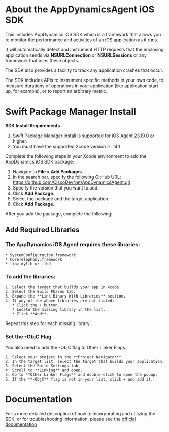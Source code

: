 # About the AppDynamicsAgent iOS SDK

This includes AppDynamics iOS SDK which is a framework that allows you to monitor the performance and activities of an iOS application as it runs.

It will automatically detect and instrument HTTP requests that the enclosing application sends via **NSURLConnection** or **NSURLSessions** or any framework that uses these objects.

The SDK also provides a facility to track any application crashes that occur.

The SDK includes APIs to instrument specific methods in your own code, to measure durations of operations in your application (like application start up, for example), or to report an arbitrary metric.


# Swift Package Manager Install

**SDK Install Requirements**

  1. Swift Package Manager install is supported for iOS Agent 23.10.0 or higher.
  2. You must have the supported Xcode version >=14.1

Complete the following steps in your Xcode environment to add the AppDynamics iOS SDK package:
   1. Navigate to **File > Add Packages**.
   2. In the search bar, specify the following GitHub URL: https://github.com/CiscoDevNet/AppDynamicsAgent.git
   3. Specify the version that you want to add.
   4. Click **Add Package**.
   5. Select the package and the target application.
   6. Click **Add Package**.

After you add the package, complete the following:

## Add Required Libraries
  ### The AppDynamics iOS Agent requires these libraries:

    * SystemConfiguration.framework
    * CoreTelephony.framework
    * libz.dylib or .tbd
  
  ### To add the libraries:
  
    1. Select the target that builds your app in Xcode.
    2. Select the Build Phases tab.
    3. Expand the **Link Binary With Libraries** section.
    4. If any of the above libraries are not listed:
       * Click the + button.
       * Locate the missing library in the list.
       * Click **Add**. 

  Repeat this step for each missing library.

### Set the -ObjC Flag

  You also need to add the -ObjC flag to Other Linker Flags.  
  
    1. Select your project in the **Project Navigator**.
    2. In the target list, select the target that builds your application.
    3. Select the Build Settings tab.
    4. Scroll to **Linking** and open.
    5. Go to **Other Linker Flags** and double-click to open the popup. 
    6. If the **-ObjC** flag is not in your list, click + and add it.  

# Documentation

For a more detailed description of how to incorporating and utilizing the SDK, or for
troubleshooting information, please see the
[official documentation](https://docs.appdynamics.com/appd/21.x/21.7/en/end-user-monitoring/mobile-real-user-monitoring/instrument-ios-applications)
